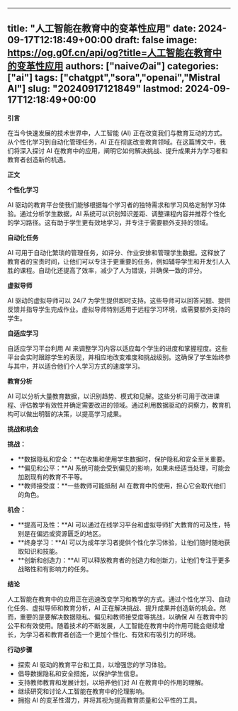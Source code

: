 
---
title: "人工智能在教育中的变革性应用"
date: 2024-09-17T12:18:49+00:00
draft: false
image: https://og.g0f.cn/api/og?title=人工智能在教育中的变革性应用
authors: ["naiveのai"]
categories: ["ai"]
tags: ["chatgpt","sora","openai","Mistral AI"]
slug: "20240917121849"
lastmod: 2024-09-17T12:18:49+00:00
---
**引言**

在当今快速发展的技术世界中，人工智能 (AI) 正在改变我们与教育互动的方式。从个性化学习到自动化管理任务，AI 正在彻底改变教育领域。在这篇博文中，我们将深入探讨 AI 在教育中的应用，阐明它如何解决挑战、提升成果并为学习者和教育者创造新的机遇。

**正文**

**个性化学习**

AI 驱动的教育平台使我们能够根据每个学习者的独特需求和学习风格定制学习体验。通过分析学生数据，AI 系统可以识别知识差距、调整课程内容并推荐个性化的学习路径。这有助于学生更有效地学习，并专注于需要额外支持的领域。

**自动化任务**

AI 可用于自动化繁琐的管理任务，如评分、作业安排和管理学生数据。这释放了教育者的宝贵时间，让他们可以专注于更重要的任务，例如辅导学生和开发引人入胜的课程。自动化还提高了效率，减少了人为错误，并确保一致的评分。

**虚拟导师**

AI 驱动的虚拟导师可以 24/7 为学生提供即时支持。这些导师可以回答问题、提供反馈并指导学生完成作业。虚拟导师特别适用于远程学习环境，或需要额外支持的学生。

**自适应学习**

自适应学习平台利用 AI 来调整学习内容以适应每个学生的进度和掌握程度。这些平台会实时跟踪学生的表现，并相应地改变难度和挑战级别。这确保了学生始终参与其中，并以适合他们个人学习方式的速度学习。

**教育分析**

AI 可以分析大量教育数据，以识别趋势、模式和见解。这些分析可用于改进课程、评估教学有效性并确定需要改进的领域。通过利用数据驱动的洞察力，教育机构可以做出明智的决策，以提高学习成果。

**挑战和机会**

**挑战：**

* **数据隐私和安全：**在收集和使用学生数据时，保护隐私和安全至关重要。
* **偏见和公平：**AI 系统可能会受到偏见的影响，如果未经适当处理，可能会加剧现有的教育不平等。
* **教师接受度：**一些教师可能抵制 AI 在教育中的使用，担心它会取代他们的角色。

**机会：**

* **提高可及性：**AI 可以通过在线学习平台和虚拟导师扩大教育的可及性，特别是在偏远或资源匮乏的地区。
* **终身学习：**AI 可以为成年学习者提供个性化学习体验，让他们随时随地获取知识和技能。
* **创新和创造力：**AI 可以释放教育者的创造力和创新力，让他们专注于更多战略性和有影响力的任务。

**结论**

人工智能在教育中的应用正在迅速改变学习和教学的方式。通过个性化学习、自动化任务、虚拟导师和教育分析，AI 正在解决挑战、提升成果并创造新的机会。然而，重要的是要解决数据隐私、偏见和教师接受度等挑战，以确保 AI 在教育中的公平和有效使用。随着技术的不断发展，人工智能在教育中的作用可能会继续增长，为学习者和教育者创造一个更加个性化、有效和有吸引力的环境。

**行动步骤**

* 探索 AI 驱动的教育平台和工具，以增强您的学习体验。
* 倡导数据隐私和安全措施，以保护学生信息。
* 支持教师教育和发展计划，以培养他们对 AI 在教育中的作用的理解。
* 继续研究和讨论人工智能在教育中的伦理影响。
* 拥抱 AI 的变革性潜力，并将其视为提高教育质量和公平性的工具。